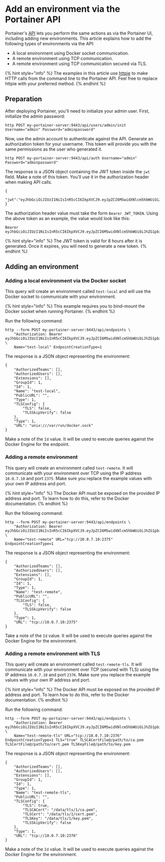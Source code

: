 # Add an environment via the Portainer API

Portainer's [API](../../../api/docs.md) lets you perform the same actions as via the Portainer UI, including adding new environments. This article explains how to add the following types of environments via the API:

* A local environment using Docker socket communication.
* A remote environment using TCP communication.
* A remote environment using TCP communication secured via TLS.

{% hint style="info" %}
The examples in this article use [httpie](https://httpie.io/) to make HTTP calls from the command line to the Portainer API. Feel free to replace httpie with your preferred method.
{% endhint %}

## Preparation

After deploying Portainer, you'll need to initialize your admin user. First, initialize the admin password:

```
http POST my-portainer-server:9443/api/users/admin/init Username="admin" Password="adminpassword"
```

Now, use the admin account to authenticate against the API. Generate an authorization token for your username. This token will provide you with the same permissions as the user who generated it.

```text
http POST my-portainer-server:9443/api/auth Username="admin" Password="adminpassword"
```

The response is a JSON object containing the JWT token inside the `jwt` field. Make a note of this token. You'll use it in the authorization header when making API calls.

```text
{
  "jwt":"eyJhbGciOiJIUzI1NiIsInR5cCI6IkpXVCJ9.eyJpZCI6MSwidXNlcm5hbWUiOiJhZG1pbiIsInJvbGUiOjEsImV4cCI6MTQ5OTM3NjE1NH0.NJ6vE8FY1WG6jsRQzfMqeatJ4vh2TWAeeYfDhP71YEE"
}
```

The authorization header value must take the form `Bearer JWT_TOKEN`. Using the above token as an example, the value would look like this:

```text
Bearer eyJhbGciOiJIUzI1NiIsInR5cCI6IkpXVCJ9.eyJpZCI6MSwidXNlcm5hbWUiOiJhZG1pbiIsInJvbGUiOjEsImV4cCI6MTQ5OTM3NjE1NH0.NJ6vE8FY1WG6jsRQzfMqeatJ4vh2TWAeeYfDhP71YEE
```

{% hint style="info" %}
The JWT token is valid for 8 hours after it is generated. Once it expires, you will need to generate a new token.
{% endhint %}

## Adding an environment

### Adding a local environment via the Docker socket <a id="local-endpoint-via-the-docker-socket"></a>

This query will create an environment called `test-local` and will use the Docker socket to communicate with your environment.

{% hint style="info" %}
This example requires you to bind-mount the Docker socket when running Portainer.
{% endhint %}

Run the following command:

```text
http --form POST my-portainer-server:9443/api/endpoints \
    "Authorization: Bearer eyJhbGciOiJIUzI1NiIsInR5cCI6IkpXVCJ9.eyJpZCI6MSwidXNlcm5hbWUiOiJhZG1pbiIsInJvbGUiOjEsImV4cCI6MTQ5OTM3NjE1NH0.NJ6vE8FY1WG6jsRQzfMqeatJ4vh2TWAeeYfDhP71YEE" \
    Name="test-local" EndpointCreationType=1
```

The response is a JSON object representing the environment:

```text
{
    "AuthorizedTeams": [], 
    "AuthorizedUsers": [], 
    "Extensions": [], 
    "GroupId": 1, 
    "Id": 1, 
    "Name": "test-local", 
    "PublicURL": "",
    "Type": 1,
    "TLSConfig": {
        "TLS": false, 
        "TLSSkipVerify": false
    }, 
    "Type": 1, 
    "URL": "unix:///var/run/docker.sock"
}
```

Make a note of the `Id` value. It will be used to execute queries against the Docker Engine for the endpoint.

### Adding a remote environment <a id="remote-endpoint"></a>

This query will create an environment called `test-remote`. It will communicate with your environment over TCP using the IP address `10.0.7.10` and port `2375`. Make sure you replace the example values with your own IP address and port.

{% hint style="info" %}
The Docker API must be exposed on the provided IP address and port. To learn how to do this, refer to the Docker documentation.
{% endhint %}

Run the following command:

```text
http --form POST my-portainer-server:9443/api/endpoints \
    "Authorization: Bearer eyJhbGciOiJIUzI1NiIsInR5cCI6IkpXVCJ9.eyJpZCI6MSwidXNlcm5hbWUiOiJhZG1pbiIsInJvbGUiOjEsImV4cCI6MTQ5OTM3NjE1NH0.NJ6vE8FY1WG6jsRQzfMqeatJ4vh2TWAeeYfDhP71YEE" \
    Name="test-remote" URL="tcp://10.0.7.10:2375" EndpointCreationType=1
```

The response is a JSON object representing the environment:

```text
{
    "AuthorizedTeams": [], 
    "AuthorizedUsers": [], 
    "Extensions": [], 
    "GroupId": 1, 
    "Id": 1, 
    "Type": 1,
    "Name": "test-remote", 
    "PublicURL": "", 
    "TLSConfig": {
        "TLS": false, 
        "TLSSkipVerify": false
    }, 
    "Type": 1, 
    "URL": "tcp://10.0.7.10:2375"
}
```

Take a note of the `Id` value. It will be used to execute queries against the Docker Engine for the environment.

### Adding a remote environment with TLS <a id="remote-endpoint-secured-using-tls"></a>

This query will create an environment called `test-remote-tls`. It will communicate with your environment over TCP \(secured with TLS\) using the IP address `10.0.7.10` and port `2376`. Make sure you replace the example values with your own IP address and port.

{% hint style="info" %}
The Docker API must be exposed on the provided IP address and port. To learn how to do this, refer to the Docker documentation.
{% endhint %}

Run the following command:

```text
http --form POST my-portainer-server:9443/api/endpoints \
    "Authorization: Bearer eyJhbGciOiJIUzI1NiIsInR5cCI6IkpXVCJ9.eyJpZCI6MSwidXNlcm5hbWUiOiJhZG1pbiIsInJvbGUiOjEsImV4cCI6MTQ5OTM3NjE1NH0.NJ6vE8FY1WG6jsRQzfMqeatJ4vh2TWAeeYfDhP71YEE" \
    Name="test-remote-tls" URL="tcp://10.0.7.10:2376" EndpointCreationType=1 TLS="true" TLSCACertFile@/path/to/ca.pem TLSCertFile@/path/to/cert.pem TLSKeyFile@/path/to/key.pem
```

The response is a JSON object representing the environment:

```text
{
    "AuthorizedTeams": [], 
    "AuthorizedUsers": [], 
    "Extensions": [], 
    "GroupId": 1, 
    "Id": 1, 
    "Type": 1,
    "Name": "test-remote-tls", 
    "PublicURL": "", 
    "TLSConfig": {
        "TLS": true, 
        "TLSCACert": "/data/tls/1/ca.pem", 
        "TLSCert": "/data/tls/1/cert.pem", 
        "TLSKey": "/data/tls/1/key.pem", 
        "TLSSkipVerify": false
    }, 
    "Type": 1, 
    "URL": "tcp://10.0.7.10:2376"
}
```

Make a note of the `Id` value. It will be used to execute queries against the Docker Engine for the environment.

